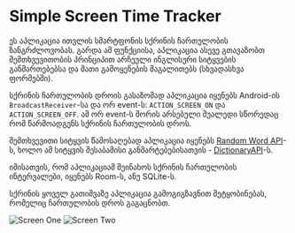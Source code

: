 # Simple Screen Time Tracker
ეს აპლიკაცია ითვლის სმარტფონის სქრინის ჩართულობის ზანგრძლოვობას. გარდა ამ ფუნქციისა, აპლიკაცია ასევე გთავაზობთ შემთხვევითობის
პრინციპით არჩეული ინგლისური სიტყვების განმართებებსა და მათი გამოყენების მაგალითებს (სხვადასხვა ფორმებში).

სქრინის ჩართულობის დროის გასაზომად აპლიკაცია იყენებს Android-ის ```BroadcastReceiver```-სა და ორ event-ს:
```ACTION_SCREEN_ON``` და ```ACTION_SCREEN_OFF```. ამ ორ event-ს შორის არსებული შუალედი სწორედაც რომ წარმოადგენს
სქრინის ჩართულობის დროს. 

შემთხვევითი სიტყვის წამოსაღებად აპლიკაცია იყენებს [Random Word API](http:///random-word-api.herokuapp.com/home)-ს, ხოლო ამ სიტყვის შესაბამისი 
განმარტებებისათვის - [DictionaryAPI](https://dictionaryapi.dev)-ს. 

იმისათვის, რომ აპლიკაციამ შეინახოს სქრინის ჩართულობის ინტერვალები, იყენებს Room-ს, ანუ SQLite-ს. 

სქრინის ყოველ გათიშვაზე აპლიკაცია გამოგიგზავნით შეტყობინებას, რომელიც ჩართულობის დროს 
გაგაცნობთ.

![Screen One](C:\Users\Monolith\IdeaProjects\ScreenTimeTracker\app\src\main\res\drawable\scr1.png)
![Screen Two](C:\Users\Monolith\IdeaProjects\ScreenTimeTracker\app\src\main\res\drawable\scr2.png)
